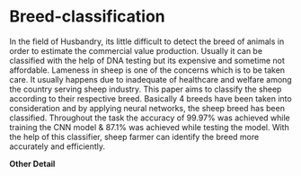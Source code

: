 # Breed-classification

In the field of Husbandry, its little difficult to detect the breed of animals in order to estimate the commercial value production. Usually it can be classified with the help of DNA testing but its expensive and sometime not affordable. Lameness in sheep is one of the concerns which is to be taken care. It usually happens due to inadequate of healthcare and welfare among the country serving sheep industry. This paper aims to classify the sheep according to their respective breed. Basically 4 breeds have been taken into consideration and by applying neural networks, the sheep breed has been classified. Throughout the task the accuracy of 99.97% was achieved while training the CNN model & 87.1% was achieved while testing the model. With the help of this classifier, sheep farmer can identify the breed more accurately and efficiently.

**Other Detail**
